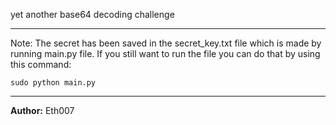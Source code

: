 yet another base64 decoding challenge

---
Note: The secret has been saved in the secret_key.txt file which is made by running main.py file. If you still want to run the file you can do that by using this command:
```
sudo python main.py
```

---
**Author:** Eth007